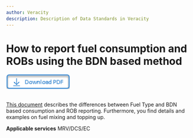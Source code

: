 ```yaml
---
author: Veracity
description: Description of Data Standards in Veracity
---
```


# How to report fuel consumption and ROBs using the BDN based method

<a href="https://veracitycdnprod.blob.core.windows.net/developer/veracitystatic/ovd/BDN%20based%20reporting%20in%20OVD.pdf" download>
    <img src="assets/download.png" alt="Download PDF" height="40">
  </a>

  <br>
  <br>

[This document](https://veracitycdnprod.blob.core.windows.net/developer/veracitystatic/ovd/BDN%20based%20reporting%20in%20OVD.pdf) describes the differences between Fuel Type and BDN based consumption and ROB reporting. Furthermore, you find details and examples on fuel mixing and topping up.


**Applicable services**
MRV/DCS/EC
